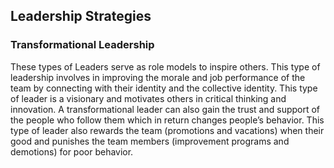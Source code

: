 ## Leadership Strategies

### Transformational Leadership
These types of Leaders serve as role models to inspire others. This type of leadership involves in improving the morale and job performance of the team by connecting with their identity and the collective identity. This type of leader is a visionary and motivates others in critical thinking and innovation. A transformational leader can also gain the trust and support of the people who follow them which in return changes people’s behavior. This type of leader also rewards the team (promotions and vacations) when their good and punishes the team members (improvement programs and demotions) for poor behavior. 


